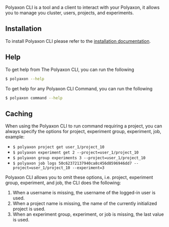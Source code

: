 Polyaxon CLI is a tool and a client to interact with your Polyaxon,
it allows you to manage you cluster, users, projects, and experiments.

## Installation

To install Polyaxon CLI please refer to the [installation documentation](/installation/install_polyaxon_cli).


## Help

To get help from The Polyaxon CLI, you can run the following

```bash
$ polyaxon --help
```

To get help for any Polyaxon CLI Command, you can run the following

```bash
$ polyaxon command --help
```


## Caching

When using the Polyaxon CLI to run command requiring a project,
you can always specify the options for project, experiment group, experiment, job, example:

 * `$ polyaxon project get user_1/project_10`
 * `$ polyaxon experiment get 2 --project=user_1/project_10`
 * `$ polyaxon group experiments 3 --project=user_1/project_10`
 * `$ polyaxon job logs 50c62372137940ca8c456d8596946dd7 --project=user_1/project_10 --experiment=3`


Polyaxon CLI allows you to omit these options, i.e. project, experiment group, experiment, and job, the CLI does the following:

 1. When a username is missing, the username of the logged-in user is used.
 2. When a project name is missing, the name of the currently initialized project is used.
 3. When an experiment group, experiment, or job is missing, the last value is used.
